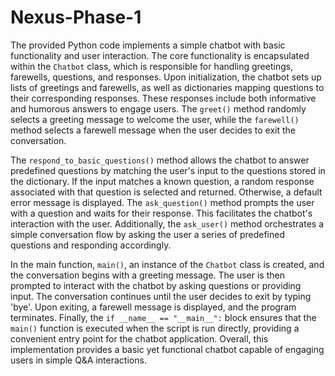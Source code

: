 # Nexus-Phase-1

The provided Python code implements a simple chatbot with basic functionality and user interaction. The core functionality is encapsulated within the `Chatbot` class, which is responsible for handling greetings, farewells, questions, and responses. Upon initialization, the chatbot sets up lists of greetings and farewells, as well as dictionaries mapping questions to their corresponding responses. These responses include both informative and humorous answers to engage users. The `greet()` method randomly selects a greeting message to welcome the user, while the `farewell()` method selects a farewell message when the user decides to exit the conversation.

The `respond_to_basic_questions()` method allows the chatbot to answer predefined questions by matching the user's input to the questions stored in the dictionary. If the input matches a known question, a random response associated with that question is selected and returned. Otherwise, a default error message is displayed. The `ask_question()` method prompts the user with a question and waits for their response. This facilitates the chatbot's interaction with the user. Additionally, the `ask_user()` method orchestrates a simple conversation flow by asking the user a series of predefined questions and responding accordingly.

In the main function, `main()`, an instance of the `Chatbot` class is created, and the conversation begins with a greeting message. The user is then prompted to interact with the chatbot by asking questions or providing input. The conversation continues until the user decides to exit by typing 'bye'. Upon exiting, a farewell message is displayed, and the program terminates. Finally, the `if __name__ == "__main__":` block ensures that the `main()` function is executed when the script is run directly, providing a convenient entry point for the chatbot application. Overall, this implementation provides a basic yet functional chatbot capable of engaging users in simple Q&A interactions.

